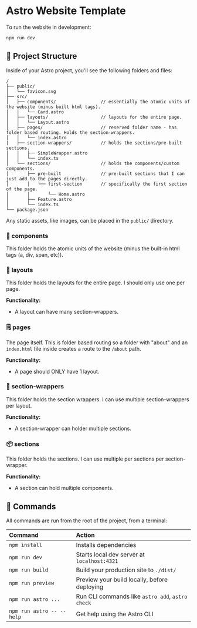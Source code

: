 # Astro Website Template

To run the website in development:

```sh
npm run dev
```

## 🚀 Project Structure

Inside of your Astro project, you'll see the following folders and files:

```text
/
├── public/
│   └── favicon.svg
├── src/
│   ├── components/                 // essentially the atomic units of the website (minus built html tags).
│   │   └── Card.astro
│   ├── layouts/                    // layouts for the entire page.
│   │   └── Layout.astro
│   ├── pages/                      // reserved folder name - has folder based routing. Holds the section-wrappers.
│   │   └── index.astro
|   ├── section-wrappers/           // holds the sections/pre-built sections.
│   │   ├── SimpleWrapper.astro
│   │   └── index.ts
│   └── sections/                   // holds the components/custom components.
│       ├── pre-built               // pre-built sections that I can just add to the pages directly.
│       │   └── first-section       // specifically the first section of the page.
│       │       └── Home.astro
│       ├── Feature.astro
│       └── index.ts
└── package.json
```

Any static assets, like images, can be placed in the `public/` directory.

### 🧩 components

This folder holds the atomic units of the website (minus the built-in html tags (a, div, span, etc)).

### 📝 layouts

This folder holds the layouts for the entire page. I should only use one per page.

**Functionality:**

-   A layout can have many section-wrappers.

### 🗒️ pages

The page itself. This is folder based routing so a folder with "about" and an `index.html` file inside creates a route to the `/about` path.

**Functionality:**

-   A page should ONLY have 1 layout.

### 🎁 section-wrappers

This folder holds the section wrappers. I can use multiple section-wrappers per layout.

**Functionality:**

-   A section-wrapper can holder multiple sections.

### 📦 sections

This folder holds the sections. I can use multiple per sections per section-wrapper.

**Functionality:**

-   A section can hold multiple components.

## 🧞 Commands

All commands are run from the root of the project, from a terminal:

| Command                   | Action                                           |
| :------------------------ | :----------------------------------------------- |
| `npm install`             | Installs dependencies                            |
| `npm run dev`             | Starts local dev server at `localhost:4321`      |
| `npm run build`           | Build your production site to `./dist/`          |
| `npm run preview`         | Preview your build locally, before deploying     |
| `npm run astro ...`       | Run CLI commands like `astro add`, `astro check` |
| `npm run astro -- --help` | Get help using the Astro CLI                     |
